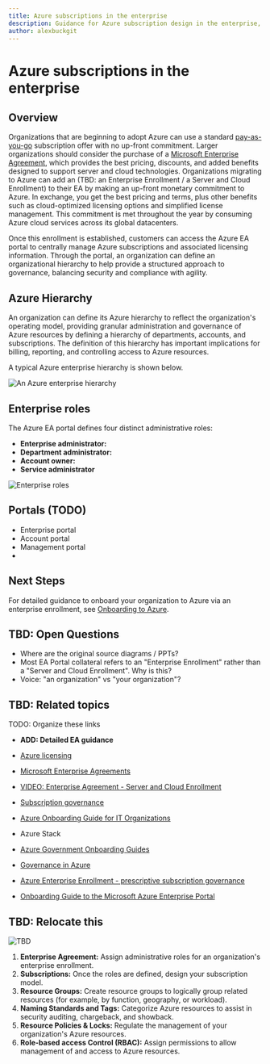 ```yaml
---
title: Azure subscriptions in the enterprise
description: Guidance for Azure subscription design in the enterprise, as part of a cloud adoption strategy
author: alexbuckgit
---
```


# Azure subscriptions in the enterprise

## Overview

Organizations that are beginning to adopt Azure can use a standard [pay-as-you-go](https://azure.microsoft.com/en-in/offers/ms-azr-0003p/) subscription offer with no up-front commitment.  Larger  organizations should consider the purchase of a [Microsoft Enterprise Agreement](https://www.microsoft.com/en-us/Licensing/licensing-programs/enterprise.aspx), which provides the best pricing, discounts, and added benefits designed to support server and cloud technologies. Organizations migrating to Azure can add an (TBD: an Enterprise Enrollment / a Server and Cloud Enrollment) to their EA by making an up-front monetary commitment to Azure. In exchange, you get the best pricing and terms, plus other benefits such as cloud-optimized licensing options and simplified license management. This commitment is met throughout the year by consuming Azure cloud services across its global datacenters.

Once this enrollment is established, customers can access the Azure EA portal to centrally manage Azure subscriptions and associated licensing information. Through the portal, an organization can define an organizational hierarchy to help provide a structured approach to governance, balancing security and compliance with agility.

## Azure Hierarchy

An organization can define its Azure hierarchy to reflect the organization's operating model, providing granular administration and governance of Azure resources by defining a hierarchy of departments, accounts, and subscriptions. The definition of this hierarchy has important implications for billing, reporting, and controlling access to Azure resources.

A typical Azure enterprise hierarchy is shown below.

![An Azure enterprise hierarchy][enterprise-hierarchy]

## Enterprise roles

The Azure EA portal defines four distinct administrative roles:

- **Enterprise administrator:**
- **Department administrator:**
- **Account owner:**
- **Service administrator**

![Enterprise roles][enterprise-roles]

## Portals (TODO)

- Enterprise portal
- Account portal
- Management portal
-  
## Next Steps

For detailed guidance to onboard your organization to Azure via an enterprise enrollment, see [Onboarding to Azure]().

## TBD: Open Questions

- Where are the original source diagrams / PPTs?
- Most EA Portal collateral refers to an "Enterprise Enrollment" rather than a "Server and Cloud Enrollment". Why is this?
- Voice: "an organization" vs "your organization"?

## TBD: Related topics

TODO: Organize these links
- **ADD: Detailed EA guidance**

- [Azure licensing](https://www.microsoft.com/en-us/Licensing/product-licensing/azure.aspx)
- [Microsoft Enterprise Agreements](https://www.microsoft.com/en-us/licensing/licensing-programs/enterprise.aspx)
- [VIDEO: Enterprise Agreement - Server and Cloud Enrollment](https://www.microsoft.com/en-us/videoplayer/embed/eed0fe74-a5a5-4617-8c2c-6bb78e966a52)
- [Subscription governance](https://docs.microsoft.com/en-us/azure/azure-resource-manager/resource-manager-subscription-governance)
- [Azure Onboarding Guide for IT Organizations](https://azure.microsoft.com/mediahandler/files/resourcefiles/d8e7430c-8f62-4bbb-9ca2-f2bc877b48bd/Azure%20Onboarding%20Guide%20for%20IT%20Organizations.pdf) 
- Azure Stack
- [Azure Government Onboarding Guides](https://blogs.msdn.microsoft.com/azuregov/2016/05/18/new-azure-government-onboarding-guides/)
- [Governance in Azure](/azure/security/governance-in-azure#subscription-controls)
- [Azure Enterprise Enrollment - prescriptive subscription governance](/azure/azure-resource-manager/resource-manager-subscription-governance)
- [Onboarding Guide to the Microsoft Azure Enterprise Portal](https://eaportalonboardingvideos.blob.core.windows.net/onboardingvideos/AzureDirectEACustomerOnboardingGuide_En.pdf)


## TBD: Relocate this

![TBD][enterprise-hierarchy-overview]

1. **Enterprise Agreement:** Assign administrative roles for an organization's enterprise enrollment.
2. **Subscriptions:** Once the roles are defined,  design your subscription model.
3. **Resource Groups:** Create resource groups to logically group related resources (for example, by function, geography, or workload).
4. **Naming Standards and Tags:** Categorize Azure resources to assist in security auditing, chargeback, and showback.
5. **Resource Policies & Locks:** Regulate the management of your organization's Azure resources.
6. **Role-based access Control (RBAC):** Assign permissions to allow management of and access to Azure resources.



<!-- links -->
[enterprise-hierarchy]: ../../images/enterprise-hierarchy.png
[enterprise-hierarchy-overview]: ../../images/enterprise-hierarchy-overview.png
[enterprise-roles]: ../../images/enterprise-roles.png
